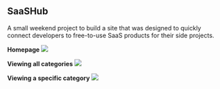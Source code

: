 ## SaaSHub

A small weekend project to build a site that was designed to quickly connect developers to free-to-use SaaS products for their side projects.

**Homepage**
![](https://raw.githubusercontent.com/bkuhl/saashub.io/master/resources/sample-screenshots/homepage.png)

**Viewing all categories**
![](https://raw.githubusercontent.com/bkuhl/saashub.io/master/resources/sample-screenshots/category-overview.png)

**Viewing a specific category**
![](https://raw.githubusercontent.com/bkuhl/saashub.io/master/resources/sample-screenshots/viewing-a-category.png)
